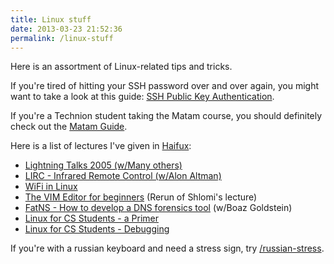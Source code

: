 ```yaml
---
title: Linux stuff
date: 2013-03-23 21:52:36
permalink: /linux-stuff
---
```


Here is an assortment of Linux-related tips and tricks.

If you're tired of hitting your SSH password over and over again, you might
want to take a look at this guide: [SSH Public Key
Authentication](/linux-stuff/ssh-public-key-authentication).

If you're a Technion student taking the Matam course, you should definitely
check out the [Matam
Guide](http://www.underwar.co.il/document-details.asp?id=293).

Here is a list of lectures I've given in [Haifux](http://haifux.org):
	
* [Lightning Talks 2005 (w/Many others)](http://haifux.org/lectures/127)
* [LIRC - Infrared Remote Control (w/Alon Altman)](http://haifux.org/lectures/129)
* [WiFi in Linux](http://haifux.org/lectures/138)
* [The VIM Editor for beginners](http://www.shlomifish.org/lecture/Vim/beginners/slides/) (Rerun of Shlomi's lecture)
* [FatNS - How to develop a DNS forensics tool](http://haifux.org/lectures/147) (w/Boaz Goldstein)
* [Linux for CS Students - a Primer](http://haifux.org/lectures/152-sil)
* [Linux for CS Students - Debugging](http://haifux.org/lectures/153-sil1)

If you're with a russian keyboard and need a stress sign, try [/russian-stress](/russian-stress).
